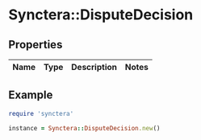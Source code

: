 # Synctera::DisputeDecision

## Properties

| Name | Type | Description | Notes |
| ---- | ---- | ----------- | ----- |

## Example

```ruby
require 'synctera'

instance = Synctera::DisputeDecision.new()
```

